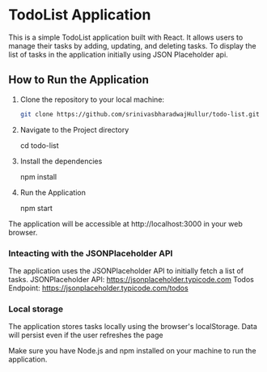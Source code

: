 # TodoList Application
This is a simple TodoList application built with React. It allows users to manage their tasks by adding, updating, and deleting tasks. To display the list of tasks in the application initially using JSON Placeholder api.

## How to Run the Application

1. Clone the repository to your local machine:

   ```bash
   git clone https://github.com/srinivasbharadwajHullur/todo-list.git

2. Navigate to the Project directory
    
    cd todo-list

3. Install the dependencies

    npm install

4. Run the Application

    npm start

The application will be accessible at http://localhost:3000 in your web browser.

### Inteacting with the JSONPlaceholder API
The application uses the JSONPlaceholder API to initially fetch a list of tasks.
JSONPlaceholder API: https://jsonplaceholder.typicode.com
Todos Endpoint: https://jsonplaceholder.typicode.com/todos

### Local storage
The application stores tasks locally using the browser's localStorage. Data will persist even if the user refreshes the page

Make sure you have Node.js and npm installed on your machine to run the application.